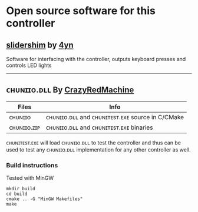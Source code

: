 # Open source software for this controller

## [slidershim](https://github.com/4yn/slidershim) by [4yn](https://github.com/4yn)

Software for interfacing with the controller, outputs keyboard presses and controls LED lights

---

## ᴄʜᴜɴɪɪᴏ.ᴅʟʟ By [CrazyRedMachine](https://github.com/CrazyRedMachine)

| Files       | Info                                            |
| ----------- | ----------------------------------------------- |
| ᴄʜᴜɴɪɪᴏ     | ᴄʜᴜɴɪɪᴏ.ᴅʟʟ and ᴄʜᴜɴɪᴛᴇsᴛ.ᴇxᴇ source in C/CMake |
| ᴄʜᴜɴɪɪᴏ.ᴢɪᴘ | ᴄʜᴜɴɪɪᴏ.ᴅʟʟ and ᴄʜᴜɴɪᴛᴇsᴛ.ᴇxᴇ binaries          |

ᴄʜᴜɴɪᴛᴇsᴛ.ᴇxᴇ will load ᴄʜᴜɴɪɪᴏ.ᴅʟʟ to test the controller and thus can be used to test any ᴄʜᴜɴɪɪᴏ.ᴅʟʟ implementation for any other controller as well.

### Build instructions

Tested with MinGW

```
mkdir build
cd build
cmake .. -G "MinGW Makefiles"
make
```

